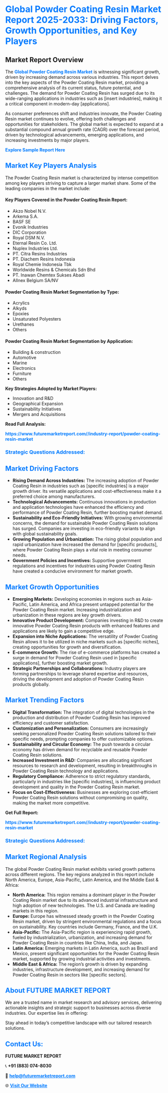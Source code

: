 <h1 style="color: #007BFF;">Global Powder Coating Resin Market Report 2025-2033: Driving Factors, Growth Opportunities, and Key Players</h1>

<section id="overview">
<h2>Market Report Overview</h2>
<p>The <a href="https://www.futuremarketreport.com//industry-report/powder-coating-resin-market" style="color: #007BFF; text-decoration: none;"><strong>Global Powder Coating Resin Market</strong></a> is witnessing significant growth, driven by increasing demand across various industries. This report delves into the key aspects of the Powder Coating Resin market, providing a comprehensive analysis of its current status, future potential, and challenges. The demand for Powder Coating Resin has surged due to its wide-ranging applications in industries such as [insert industries], making it a critical component in modern-day [applications].</p>
<p>As consumer preferences shift and industries innovate, the Powder Coating Resin market continues to evolve, offering both challenges and opportunities for stakeholders. The global market is expected to expand at a substantial compound annual growth rate (CAGR) over the forecast period, driven by technological advancements, emerging applications, and increasing investments by major players.</p>
</section>

<section id="overview">
<p><a href="https://www.futuremarketreport.com//request-sample/reportId=57715" style="color: #007BFF; text-decoration: none;"><strong>Explore Sample Report Here</strong></a></p>
</section>

<section id="key-players">
<h2 style="color: #007BFF;">Market Key Players Analysis</h2>
<p>The Powder Coating Resin market is characterized by intense competition among key players striving to capture a larger market share. Some of the leading companies in the market include:</p>
<h4>Key Players Covered in the Powder Coating Resin Report:</h4>
<ul><li>Akzo Nobel N.V.</li><li>Arkema S.A.</li><li>BASF SE</li><li>Evonik Industries</li><li>DIC Corporation</li><li>Royal DSM N.V.</li><li>Eternal Resin Co. Ltd.</li><li>Nuplex Industries Ltd.</li><li>PT. Citra Resins Industries</li><li>PT. Diachem Resins Indonesia</li><li>Royal Chemie Indonesia Tbk</li><li>Worldwide Resins &amp; Chemicals Sdn Bhd</li><li>PT. Inawan Chemtex Sukses Abadi</li><li>Allnex Belgium SA/NV</li></ul>
<h4>Powder Coating Resin Market Segmentation by Type:</h4>
<ul><li>Acrylics</li><li>Alkyds</li><li>Epoxies</li><li>Unsaturated Polyesters</li><li>Urethanes</li><li>Others</li></ul>

<h4>Powder Coating Resin Market Segmentation by Application:</h4>
<ul><li>Building &amp; construction</li><li>Automotive</li><li>Marine</li><li>Electronics</li><li>Furniture</li><li>Others</li></ul>
<p><strong>Key Strategies Adopted by Market Players:</strong></p>
<ul>
<li>Innovation and R&D</li>
<li>Geographical Expansion</li>
<li>Sustainability Initiatives</li>
<li>Mergers and Acquisitions</li>
</ul>
</section>

<section>
<p><strong>Read Full Analysis: </strong></p><a href="https://www.futuremarketreport.com//industry-report/powder-coating-resin-market" style="color: #007BFF; text-decoration: none;"><strong>https://www.futuremarketreport.com//industry-report/powder-coating-resin-market</strong></a>
<h3 style="color: #007BFF;">Strategic Questions Addressed:</h3>
</section>

<section id="driving-factors">
<h2 style="color: #007BFF;">Market Driving Factors</h2>
<ul>
<li><strong>Rising Demand Across Industries:</strong> The increasing adoption of Powder Coating Resin in industries such as [specific industries] is a major growth driver. Its versatile applications and cost-effectiveness make it a preferred choice among manufacturers.</li>
<li><strong>Technological Advancements:</strong> Continuous innovations in production and application technologies have enhanced the efficiency and performance of Powder Coating Resin, further boosting market demand.</li>
<li><strong>Sustainability and Eco-Friendly Initiatives:</strong> With growing environmental concerns, the demand for sustainable Powder Coating Resin solutions has surged. Companies are investing in eco-friendly variants to align with global sustainability goals.</li>
<li><strong>Growing Population and Urbanization:</strong> The rising global population and rapid urbanization have increased the demand for [specific products], where Powder Coating Resin plays a vital role in meeting consumer needs.</li>
<li><strong>Government Policies and Incentives:</strong> Supportive government regulations and incentives for industries using Powder Coating Resin have created a conducive environment for market growth.</li>
</ul>
</section>

<section id="growth-opportunities">
<h2 style="color: #007BFF;">Market Growth Opportunities</h2>
<ul>
<li><strong>Emerging Markets:</strong> Developing economies in regions such as Asia-Pacific, Latin America, and Africa present untapped potential for the Powder Coating Resin market. Increasing industrialization and urbanization in these regions are key growth drivers.</li>
<li><strong>Innovative Product Development:</strong> Companies investing in R&D to create innovative Powder Coating Resin products with enhanced features and applications are likely to gain a competitive edge.</li>
<li><strong>Expansion into Niche Applications:</strong> The versatility of Powder Coating Resin allows it to be utilized in niche markets such as [specific niches], creating opportunities for growth and diversification.</li>
<li><strong>E-commerce Growth:</strong> The rise of e-commerce platforms has created a surge in demand for Powder Coating Resin used in [specific applications], further boosting market growth.</li>
<li><strong>Strategic Partnerships and Collaborations:</strong> Industry players are forming partnerships to leverage shared expertise and resources, driving the development and adoption of Powder Coating Resin products globally.</li>
</ul>
</section>

<section id="trending-factors">
<h2 style="color: #007BFF;">Market Trending Factors</h2>
<ul>
<li><strong>Digital Transformation:</strong> The integration of digital technologies in the production and distribution of Powder Coating Resin has improved efficiency and customer satisfaction.</li>
<li><strong>Customization and Personalization:</strong> Consumers are increasingly seeking personalized Powder Coating Resin solutions tailored to their specific needs, prompting companies to offer customizable options.</li>
<li><strong>Sustainability and Circular Economy:</strong> The push towards a circular economy has driven demand for recyclable and reusable Powder Coating Resin solutions.</li>
<li><strong>Increased Investment in R&D:</strong> Companies are allocating significant resources to research and development, resulting in breakthroughs in Powder Coating Resin technology and applications.</li>
<li><strong>Regulatory Compliance:</strong> Adherence to strict regulatory standards, particularly in industries like [specific industries], is influencing product development and quality in the Powder Coating Resin market.</li>
<li><strong>Focus on Cost-Effectiveness:</strong> Businesses are exploring cost-efficient Powder Coating Resin solutions without compromising on quality, making the market more competitive.</li>
</ul>
</section>

<section>
<p><strong>Get Full Report: </strong></p><a href="https://www.futuremarketreport.com//industry-report/powder-coating-resin-market" style="color: #007BFF; text-decoration: none;"><strong>https://www.futuremarketreport.com//industry-report/powder-coating-resin-market</strong></a>
<h3 style="color: #007BFF;">Strategic Questions Addressed:</h3>
</section>


<section id="regional-analysis">
<h2 style="color: #007BFF;">Market Regional Analysis</h2>
<p>The global Powder Coating Resin market exhibits varied growth patterns across different regions. The key regions analyzed in this report include North America, Europe, Asia-Pacific, Latin America, and the Middle East & Africa:</p>
<ul>
<li><strong>North America:</strong> This region remains a dominant player in the Powder Coating Resin market due to its advanced industrial infrastructure and high adoption of new technologies. The U.S. and Canada are leading markets in this region.</li>
<li><strong>Europe:</strong> Europe has witnessed steady growth in the Powder Coating Resin market, driven by stringent environmental regulations and a focus on sustainability. Key countries include Germany, France, and the U.K.</li>
<li><strong>Asia-Pacific:</strong> The Asia-Pacific region is experiencing rapid growth, fueled by industrialization, urbanization, and increasing demand for Powder Coating Resin in countries like China, India, and Japan.</li>
<li><strong>Latin America:</strong> Emerging markets in Latin America, such as Brazil and Mexico, present significant opportunities for the Powder Coating Resin market, supported by growing industrial activities and investments.</li>
<li><strong>Middle East & Africa:</strong> The region’s growth is driven by expanding industries, infrastructure development, and increasing demand for Powder Coating Resin in sectors like [specific sectors].</li>
</ul>
</section>

<footer>
<h2 style="color: #007BFF;">About FUTURE MARKET REPORT</h2>
<p>We are a trusted name in market research and advisory services, delivering actionable insights and strategic support to businesses across diverse industries. Our expertise lies in offering:</p>

<p>Stay ahead in today’s competitive landscape with our tailored research solutions.</p>

<h2 style="color: #007BFF;">Contact Us:</h2>
<p><strong>FUTURE MARKET REPORT</strong></p>
<p>📞 <strong>+91 (883) 074-8030</strong></p>
<p>📧 <strong><a href="mailto:help@futuremarketreport.com" style="color: #007BFF;">help@futuremarketreport.com</a></strong></p>
<p>🌐 <strong><a href="https://www.futuremarketreport.com/" style="color: #007BFF;">Visit Our Website</a></strong></p>
</footer>
